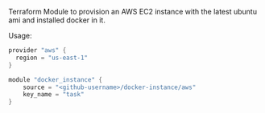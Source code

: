 Terraform Module to provision an AWS EC2 instance with the latest ubuntu ami and installed docker in it.

Usage:

```go
provider "aws" {
  region = "us-east-1"
}

module "docker_instance" {
    source = "<github-username>/docker-instance/aws"
    key_name = "task"
}
```